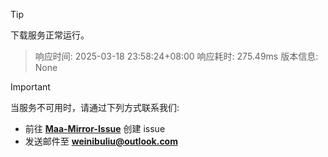 > [!TIP]
下载服务正常运行。


> 响应时间: 2025-03-18 23:58:24+08:00
> 响应耗时: 275.49ms
> 版本信息: None

> [!IMPORTANT]
> 当服务不可用时，请通过下列方式联系我们: 
> - 前往 **[Maa-Mirror-Issue](https://github.com/MaaMirror/Maa-Mirror-Issue/issues)** 创建 issue
> - 发送邮件至 **<a href="mailto:weinibuliu@outlook.com">weinibuliu@outlook.com</a>**